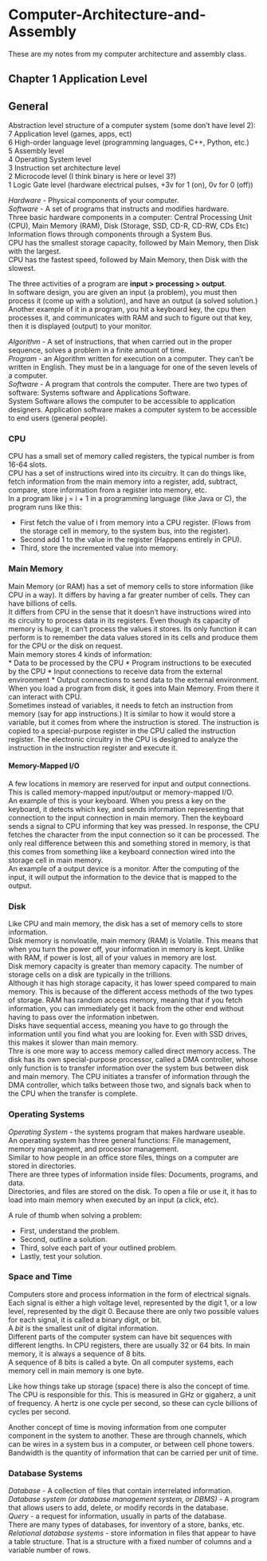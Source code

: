 # Computer-Architecture-and-Assembly
These are my notes from my computer architecture and assembly class.

## Chapter 1 Application Level
## General
Abstraction level structure of a computer system (some don’t have level 2): <br />
7 Application level (games, apps, ect) <br />
6 High-order language level (programming languages, C++, Python, etc.) <br />
5 Assembly level <br />
4 Operating System level <br />
3 Instruction set architecture level <br />
2 Microcode level (I think binary is here or level 3?) <br />
1 Logic Gate level (hardware electrical pulses, +3v for 1 (on), 0v for 0 (off)) <br />

*Hardware* - Physical components of your computer. <br />
*Software* - A set of programs that instructs and modifies hardware. <br />
Three basic hardware components in a computer: Central Processing Unit (CPU), Main Memory (RAM), Disk (Storage, SSD, CD-R, CD-RW, CDs Etc) <br />
Information flows through components through a System Bus. <br />
CPU has the smallest storage capacity, followed by Main Memory, then Disk with the largest. <br />
CPU has the fastest speed, followed by Main Memory, then Disk with the slowest. <br />

The three activities of a program are **input > processing > output**. <br />
In software design, you are given an input (a problem), you must then process it (come up with a solution), and have an output (a solved solution.)
Another example of it in a program, you hit a keyboard key, the cpu then processes it, and communicates with RAM and such to figure out that key, then it is displayed (output) to your monitor. 

*Algorithm* - A set of instructions, that when carried out in the proper sequence, solves a problem in a finite amount of time. <br />
*Program* - an Algorithm written for execution on a computer. They can’t be written in English. They must be in a language for one of the seven levels of a computer. <br />
*Software* - A program that controls the computer. There are two types of software: Systems software and Applications Software. <br />
System Software allows the computer to be accessible to application designers. Application software makes a computer system to be accessible to end users (general people). <br />

### CPU
CPU has a small set of memory called registers, the typical number is from 16-64 slots. <br />
CPU has a set of instructions wired into its circuitry. It can do things like, fetch information from the main memory into a register, add, subtract, compare, store information from a register into memory, etc. <br />
In a program like j = i + 1 in a programming language (like Java or C), the program runs like this:
* First fetch the value of i from memory into a CPU register. (Flows from the storage cell in memory, to the system bus, into the register). 
* Second add 1 to the value in the register (Happens entirely in CPU). 
* Third, store the incremented value into memory. <br />

### Main Memory
Main Memory (or RAM) has a set of memory cells to store information (like CPU in a way). It differs by having a far greater number of cells. They can have billions of cells. <br />
It differs from CPU in the sense that it doesn’t have instructions wired into its circuitry to process data in its registers. Even though its capacity of memory is huge, it can’t process the values it stores. Its only function it can perform is to remember the data values stored in its cells and produce them for the CPU or the disk on request. <br />
Main memory stores 4 kinds of information: <br />
    * Data to be processed by the CPU 
    * Program instructions to be executed by the CPU
    * Input connections to receive data from the external environment
    * Output connections to send data to the external environment. 
When you load a program from disk, it goes into Main Memory. From there it can interact with CPU. <br />
Sometimes instead of variables, it needs to fetch an instruction from memory (say for app instructions.) It is similar to how it would store a variable, but it comes from where the instruction is stored. The instruction is copied to a special-purpose register in the CPU called the instruction register. The electronic circuitry in the CPU is designed to analyze the instruction in the instruction register and execute it. <br />

#### Memory-Mapped I/O 
A few locations in memory are reserved for input and output connections. This is called memory-mapped input/output or memory-mapped I/O. <br />
An example of this is your keyboard. When you press a key on the keyboard, it detects which key, and sends information representing that connection to the input connection in main memory. Then the keyboard sends a signal to CPU informing that key was pressed. In response, the CPU fetches the character from the input connection so it can be processed. The only real difference between this and something stored in memory, is that this comes from something like a keyboard connection wired into the storage cell in main memory. <br />
An example of a output device is a monitor. After the computing of the input, it will output the information to the device that is mapped to the output. 

### Disk
Like CPU and main memory, the disk has a set of memory cells to store information. <br />
Disk memory is nonvloatile, main memory (RAM) is Volatile. This means that when you turn the power off, your information in memory is kept. Unlike with RAM, if power is lost, all of your values in memory are lost. <br />
Disk memory capacity is greater than memory capacity. The number of storage cells on a disk are typically in the trillions. <br />
Although it has high storage capacity, it has lower speed compared to main memory. This is because of the different access methods of the two types of storage. RAM has random access memory, meaning that if you fetch information, you can immediately get it back from the other end without having to pass over the information inbetwen. <br />
Disks have sequential access, meaning you have to go through the information until you find what you are looking for. Even with SSD drives, this makes it slower than main memory. <br />
Thre is one more way to access memory called direct memory access. The disk has its own special-purpose processor, called a DMA controller, whose only function is to transfer information over the system bus between disk and main memory. The CPU initiates a transfer of information through the DMA controller, which talks between those two, and signals back when to the CPU when the transfer is complete. <br />

### Operating Systems
*Operating System* - the systems program that makes hardware useable. <br />
An operating system has three general functions: File management, memory management, and processor management. <br />
Similar to how people in an office store files, things on a computer are stored in directories. <br />
There are three types of information inside files: Documents, programs, and data. <br />
Directories, and files are stored on the disk. To open a file or use it, it has to load into main memory when executed by an input (a click, etc). <br />

A rule of thumb when solving a problem: 
  * First, understand the problem. 
  * Second, outline a solution. 
  * Third, solve each part of your outlined problem. 
  * Lastly, test your solution. 

### Space and Time
Computers store and process information in the form of electrical signals. Each signal is either a high voltage level, represented by the digit 1, or a low level, represented by the digit 0. Because there are only two possible values for each signal, it is called a binary digit, or bit. <br />
A *bit* is the smallest unit of digital information. <br />
Different parts of the computer system can have bit sequences with different lengths. In CPU registers, there are usually 32 or 64 bits. In main memory, it is always a sequence of 8 bits. <br />
A sequence of 8 bits is called a byte. On all computer systems, each memory cell in main memory is one byte. <br />

Like how things take up storage (space) there is also the concept of time. The CPU is responsible for this. This is measured in GHz or gigaherz, a unit of frequency. A hertz is one cycle per second, so these can cycle billions of cycles per second. <br />

Another concept of time is moving information from one computer component in the system to another. These are through channels, which can be wires in a system bus in a computer, or between cell phone towers. <br />
Bandwidth is the quantity of information that can be carried per unit of time. <br />

### Database Systems
*Database* - A collection of files that contain interrelated information. <br />
*Database system (or database management system, or DBMS)* - A program that allows users to add, delete, or modify records in the database. <br />
*Query* - a request for information, usually in parts of the database. <br />
There are many types of databases, for inventory of a store, banks, etc. <br />
*Relational database systems* - store information in files that appear to have a table structure. That is a structure with a fixed number of columns and a variable number of rows. <br />

